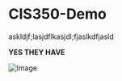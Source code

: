 # CIS350-Demo

askldjf;lasjdflkasjdl;fjaslkdfjasld

**YES THEY HAVE**

![Image](https://i.imgflip.com/1wqwjz.jpg)
